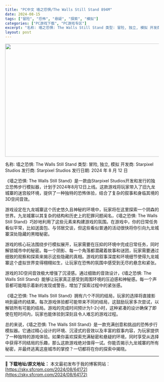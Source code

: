 ```yaml
---
title: "PC中文 墙之恐惧/The Walls Still Stand 894M"
date: 2024-08-15
tags: ["冒险", "恐怖", "悬疑", "探索", "模拟"]
categories: ["PC游戏下载", "PC游戏专区"]
excerpt: "名称: 墙之恐惧: The Walls Still Stand 类型: 冒险, 独立, 模拟 开发商: Starpixel Studios 发行商: Starpixel Studios 发行日期: 2024 年 8 月 12 日 《墙之恐惧: The Walls Still Stand》是一款由St&hellip;"
layout: post
---
```


<img class="aligncenter size-full wp-image-64173" src="https://sky.sfcrom.com/wp-content/uploads/2024/08/2024081511195810.webp" alt="" width="660" height="370" />

名称: 墙之恐惧: The Walls Still Stand
类型: 冒险, 独立, 模拟
开发商: Starpixel Studios
发行商: Starpixel Studios
发行日期: 2024 年 8 月 12 日

《墙之恐惧: The Walls Still Stand》是一款由Starpixel Studios开发和发行的独立恐怖步行模拟器，计划于2024年8月12日上线。这款游戏将玩家带入了旧九龙城寨的迷宫般环境，提供了一种独特的恐怖体验，结合了复杂的叙事和身临其境的3D空间音效。

游戏设定在九龙城寨这个历史悠久且神秘的环境中，玩家将在这里探索一个阴森的世界。九龙城寨以其复杂的结构和历史上的犯罪问题闻名，《墙之恐惧: The Walls Still Stand》巧妙地利用了这些元素来构建游戏的氛围。在游戏中，你的日常任务看似平常，比如送面包、与邻居交谈，但这些看似普通的活动很快将你引向九龙城寨深处隐藏的黑暗秘密。

游戏的核心玩法围绕步行模拟展开，玩家需要在压抑的环境中完成日常任务，同时解锁城市中的秘密。每一个阴影、每一个角落都潜藏着故事和谜团，玩家需要通过细致的观察和探索来揭示这些隐藏的真相。游戏的叙事深度和环境细节使得九龙城寨这个虚拟世界变得栩栩如生，让玩家在恐怖的氛围中感受到无尽的悬念和紧张。

游戏的3D空间音效极大增强了沉浸感。通过细致的音效设计，《墙之恐惧: The Walls Still Stand》能够让玩家真正感受到周围环境的压迫感和神秘感。每一个声音都可能暗示着新的发现或警告，增加了探索过程中的紧张感。

《墙之恐惧: The Walls Still Stand》拥有六个不同的结局，玩家的选择将直接影响到最终的结果。每次游戏体验都可能带来不同的结局，这鼓励玩家多次尝试，以解锁所有可能的结局。游戏的完成时间预计为1-2小时，这种紧凑的设计确保了即使在短时间内，玩家也能体验到深刻且令人难忘的游戏过程。

总的来说，《墙之恐惧: The Walls Still Stand》是一款充满创意和挑战的恐怖步行模拟器。它通过精心设计的环境、沉浸式的音效以及丰富的叙事内容，为玩家提供了一种独特的游戏体验。如果你喜欢探索充满秘密和悬疑的环境，同时享受从选择中获得不同结局的乐趣，那么这款游戏绝对值得一试。你能否揭示九龙城寨的所有秘密，并最终逃离这座城市的掌控？一切都将在你的探索中揭晓。

---
📖 **下载地址/原文地址：** 本文最初发布于我的博客网站：[https://sky.sfcrom.com/2024/08/64172](https://sky.sfcrom.com/2024/08/64172)
